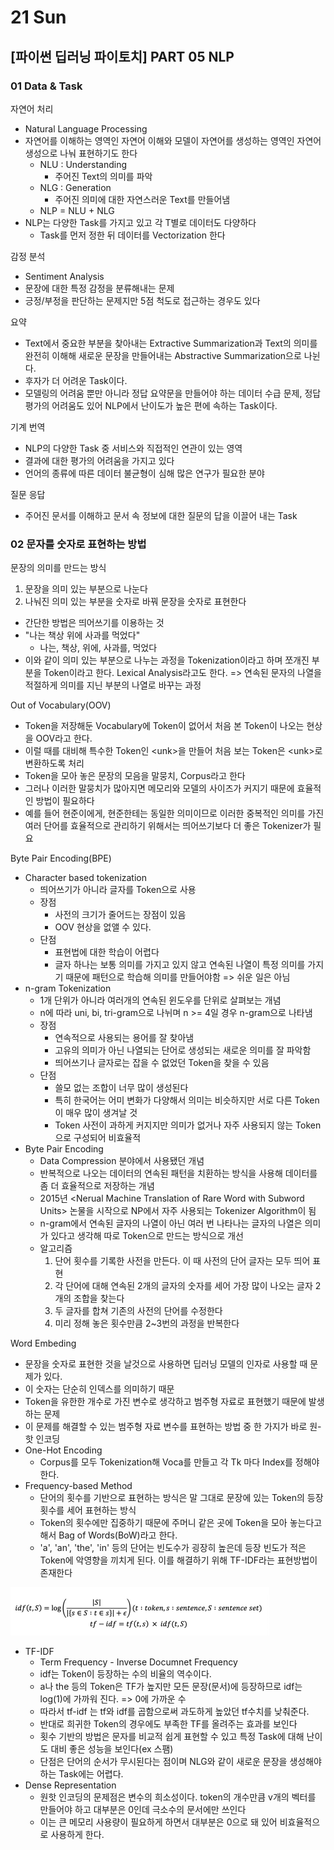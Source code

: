 # 21 Sun

## \[파이썬 딥러닝 파이토치\] PART 05 NLP

### 01 Data & Task <a id="01-cnn"></a>

자연어 처리

* Natural Language Processing
* 자연어를 이해하는 영역인 자연어 이해와 모델이 자연어를 생성하는 영역인 자연어 생성으로 나눠 표현하기도 한다
  * NLU : Understanding
    * 주어진 Text의 의미를 파악
  * NLG : Generation
    * 주어진 의미에 대한 자연스러운 Text를 만들어냄
  * NLP = NLU + NLG
* NLP는 다양한 Task를 가지고 있고 각 T별로 데이터도 다양하다
  * Task를 먼저 정한 뒤 데이터를 Vectorization 한다

감정 분석

* Sentiment Analysis
* 문장에 대한 특정 감정을 분류해내는 문제
* 긍정/부정을 판단하는 문제지만 5점 척도로 접근하는 경우도 있다

요약

* Text에서 중요한 부분을 찾아내는 Extractive Summarization과 Text의 의미를 완전히 이해해 새로운 문장을 만들어내는 Abstractive Summarization으로 나뉜다.
* 후자가 더 어려운 Task이다.
* 모델링의 어려움 뿐만 아니라 정답 요약문을 만들어야 하는 데이터 수급 문제, 정답 평가의 어려움도 있어 NLP에서 난이도가 높은 편에 속하는 Task이다.

기계 번역

* NLP의 다양한 Task 중 서비스와 직접적인 연관이 있는 영역
* 결과에 대한 평가의 어려움을 가지고 있다
* 언어의 종류에 따른 데이터 불균형이 심해 많은 연구가 필요한 분야

질문 응답

* 주어진 문서를 이해하고 문서 속 정보에 대한 질문의 답을 이끌어 내는 Task

### 02 문자를 숫자로 표현하는 방법

문장의 의미를 만드는 방식

1. 문장을 의미 있는 부분으로 나눈다
2. 나눠진 의미 있는 부분을 숫자로 바꿔 문장을 숫자로 표현한다

* 간단한 방법은 띄어쓰기를 이용하는 것
* "나는 책상 위에 사과를 먹었다"
  * 나는, 책상, 위에, 사과를, 먹었다
* 이와 같이 의미 있는 부분으로 나누는 과정을 Tokenization이라고 하며 쪼개진 부분을 Token이라고 한다. Lexical Analysis라고도 한다. =&gt; 연속된 문자의 나열을 적절하게 의미를 지닌 부분의 나열로 바꾸는 과정

Out of Vocabulary\(OOV\)

* Token을 저장해둔 Vocabulary에 Token이 없어서 처음 본 Token이 나오는 현상을 OOV라고 한다.
* 이럴 때를 대비해 특수한 Token인 &lt;unk&gt;을 만들어 처음 보는 Token은 &lt;unk&gt;로 변환하도록 처리
* Token을 모아 놓은 문장의 모음을 말뭉치, Corpus라고 한다
* 그러나 이러한 말뭉치가 많아지면 메모리와 모델의 사이즈가 커지기 때문에 효율적인 방법이 필요하다
* 예를 들어 현준이에게, 현준한테는 동일한 의미이므로 이러한 중복적인 의미를 가진 여러 단어를 효율적으로 관리하기 위해서는 띄어쓰기보다 더 좋은 Tokenizer가 필요

Byte Pair Encoding\(BPE\)

* Character based tokenization
  * 띄어쓰기가 아니라 글자를 Token으로 사용
  * 장점
    * 사전의 크기가 줄어드는 장점이 있음
    * OOV 현상을 없앨 수 있다.
  * 단점
    * 표현법에 대한 학습이 어렵다
    * 글자 하나는 보통 의미를 가지고 있지 않고 연속된 나열이 특정 의미를 가지기 때문에 패턴으로 학습해 의미를 만들어야함 =&gt; 쉬운 일은 아님
* n-gram Tokenization
  * 1개 단위가 아니라 여러개의 연속된 윈도우를 단위로 살펴보는 개념
  * n에 따라 uni, bi, tri-gram으로 나뉘며 n &gt;= 4일 경우 n-gram으로 나타냄
  * 장점
    * 연속적으로 사용되는 용어를 잘 찾아냄
    * 고유의 의미가 아닌 나열되는 단어로 생성되는 새로운 의미를 잘 파악함
    * 띄어쓰기나 글자로는 잡을 수 없었던 Token을 찾을 수 있음
  * 단점
    * 쓸모 없는 조합이 너무 많이 생성된다
    * 특히 한국어는 어미 변화가 다양해서 의미는 비슷하지만 서로 다른 Token이 매우 많이 생겨날 것
    * Token 사전이 과하게 커지지만 의미가 없거나 자주 사용되지 않는 Token으로 구성되어 비효율적
* Byte Pair Encoding
  * Data Compression 분야에서 사용됐던 개념
  * 반복적으로 나오는 데이터의 연속된 패턴을 치환하는 방식을 사용해 데이터를 좀 더 효율적으로 저장하는 개념
  * 2015년 &lt;Nerual Machine Translation of Rare Word with Subword Units&gt; 논물을 시작으로 NP에서 자주 사용되는 Tokenizer Algorithm이 됨
  * n-gram에서 연속된 글자의 나열이 아닌 여러 번 나타나는 글자의 나열은 의미가 있다고 생각해 따로 Token으로 만드는 방식으로 개선
  * 알고리즘
    1. 단어 횟수를 기록한 사전을 만든다. 이 때 사전의 단어 글자는 모두 띄어 표현
    2. 각 단어에 대해 연속된 2개의 글자의 숫자를 세어 가장 많이 나오는 글자 2개의 조합을 찾는다
    3. 두 글자를 합쳐 기존의 사전의 단어를 수정한다
    4. 미리 정해 놓은 횟수만큼 2~3번의 과정을 반복한다

Word Embeding

* 문장을 숫자로 표현한 것을 날것으로 사용하면 딥러닝 모델의 인자로 사용할 때 문제가 있다.
* 이 숫자는 단순히 인덱스를 의미하기 때문
* Token을 유한한 개수로 가진 변수로 생각하고 범주형 자료로 표현했기 때문에 발생하는 문제
* 이 문제를 해결할 수 있는 범주형 자료 변수를 표현하는 방법 중 한 가지가 바로 원-핫 인코딩
* One-Hot Encoding
  * Corpus를 모두 Tokenization해 Voca를 만들고 각 Tk 마다 Index를 정해야 한다.
* Frequency-based Method
  * 단어의 횟수를 기반으로 표현하는 방식은 말 그대로 문장에 있는 Token의 등장 횟수를 세어 표현하는 방식
  * Token의 횟수에만 집중하기 때문에 주머니 같은 곳에 Token을 모아 놓는다고 해서 Bag of Words\(BoW\)라고 한다.
  * 'a', 'an', 'the', 'in' 등의 단어는 빈도수가 굉장히 높은데 등장 빈도가 적은 Token에 악영향을 끼치게 된다. 이를 해결하기 위해 TF-IDF라는 표현방법이 존재한다

![](../../.gitbook/assets/image%20%28273%29.png)

* TF-IDF
  * Term Frequency - Inverse Documnet Frequency
  *  idf는 Token이 등장하는 수의 비율의 역수이다.
  * a나 the 등의 Token은 TF가 높지만 모든 문장\(문서\)에 등장하므로 idf는 log\(1\)에 가까워 진다. =&gt; 0에 가까운 수
  * 따라서 tf-idf 는 tf와 idf를 곱함으로써 과도하게 높았던 tf수치를 낮춰준다.
  * 반대로 희귀한 Token의 경우에도 부족한 TF를 올려주는 효과를 보인다
  * 횟수 기반의 방법은 문자를 비교적 쉽게 표현할 수 있고 특정 Task에 대해 난이도 대비 좋은 성능을 보인다\(ex 스팸\)
  * 단점은 단어의 순서가 무시된다는 점이며 NLG와 같이 새로운 문장을 생성해야 하는 Task에는 어렵다.
* Dense Representation
  * 원핫 인코딩의 문제점은 변수의 희소성이다. token의 개수만큼 v개의 벡터를 만들어야 하고 대부분은 0인데 극소수의 문서에만 쓰인다
  * 이는 큰 메모리 사용량이 필요하게 하면서 대부분은 0으로 돼 있어 비효율적으로 사용하게 한다.



